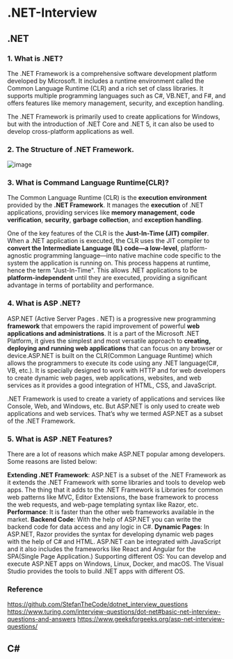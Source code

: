 # .NET-Interview

## .NET
### 1. What is .NET?
   
The .NET Framework is a comprehensive software development platform developed by Microsoft. It includes a runtime environment called the Common Language Runtime (CLR) and a rich set of class libraries. It supports multiple programming languages such as C#, VB.NET, and F#, and offers features like memory management, security, and exception handling.

The .NET Framework is primarily used to create applications for Windows, but with the introduction of .NET Core and .NET 5, it can also be used to develop cross-platform applications as well.

### 2. The Structure of .NET Framework.

![image](https://github.com/user-attachments/assets/7e2c218c-1bb6-4235-ad01-a4bda248505f)


### 3. What is Command Language Runtime(CLR)?

The Common Language Runtime (CLR) is the **execution environment** provided by the **.NET Framework**. It manages the **execution** of .NET applications, providing services like **memory management**, **code verification**, **security**, **garbage collection**, and **exception handling**.

One of the key features of the CLR is the **Just-In-Time (JIT) compiler**. When a .NET application is executed, the CLR uses the JIT compiler to **convert the Intermediate Language (IL) code—a low-level**, platform-agnostic programming language—into native machine code specific to the system the application is running on. This process happens at runtime, hence the term "Just-In-Time". This allows .NET applications to be **platform-independent** until they are executed, providing a significant advantage in terms of portability and performance.

### 4. What is ASP .NET?

ASP.NET (Active Server Pages . NET) is a progressive new programming **framework** that empowers the rapid improvement of powerful **web applications and administrations**. It is a part of the Microsoft .NET Platform, it gives the simplest and most versatile approach to **creating, deploying and running web applications** that can focus on any browser or device.ASP.NET is built on the CLR(Common Language Runtime) which allows the programmers to execute its code using any .NET language(C#, VB, etc.). It is specially designed to work with HTTP and for web developers to create dynamic web pages, web applications, websites, and web services as it provides a good integration of HTML, CSS, and JavaScript.

.NET Framework is used to create a variety of applications and services like Console, Web, and Windows, etc. But ASP.NET is only used to create web applications and web services. That’s why we termed ASP.NET as a subset of the .NET Framework.

### 5. What is ASP .NET Features?
There are a lot of reasons which make ASP.NET popular among developers. Some reasons are listed below:

**Extending .NET Framework**: ASP.NET is a subset of the .NET Framework as it extends the .NET Framework with some libraries and tools to develop web apps. The thing that it adds to the .NET Framework is Libraries for common web patterns like MVC, Editor Extensions, the base framework to process the web requests, and web-page templating syntax like Razor, etc.
**Performance**: It is faster than the other web frameworks available in the market.
**Backend Code**: With the help of ASP.NET you can write the backend code for data access and any logic in C#.
**Dynamic Pages**: In ASP.NET, Razor provides the syntax for developing dynamic web pages with the help of C# and HTML. ASP.NET can be integrated with JavaScript and it also includes the frameworks like React and Angular for the SPA(Single Page Application.)
Supporting different OS: You can develop and execute ASP.NET apps on Windows, Linux, Docker, and macOS. The Visual Studio provides the tools to build .NET apps with different OS.

### Reference
https://github.com/StefanTheCode/dotnet_interview_questions
https://www.turing.com/interview-questions/dot-net#basic-net-interview-questions-and-answers
https://www.geeksforgeeks.org/asp-net-interview-questions/

## C#
